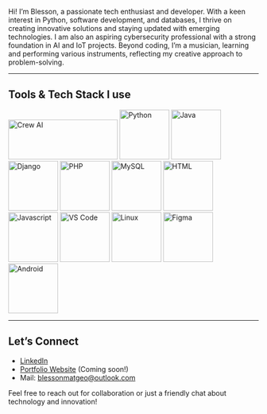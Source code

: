 
Hi! I’m Blesson, a passionate tech enthusiast and developer. With a keen interest in Python, software development, and databases, I thrive on creating innovative solutions and staying updated with emerging technologies. I am also an aspiring cybersecurity professional with a strong foundation in AI and IoT projects. Beyond coding, I’m a musician, learning and performing various instruments, reflecting my creative approach to problem-solving.

---

## Tools & Tech Stack I use

<p>
  <!-- Languages and Technologies -->
  <img src="https://imgs.search.brave.com/P6Svehgz-sxAALTVSaM69MUrOzxp1JBvX5N2m1gnRco/rs:fit:860:0:0:0/g:ce/aHR0cHM6Ly9ob21l/LXdvcmRwcmVzcy5k/ZWVwbGVhcm5pbmcu/YWkvd3AtY29udGVu/dC91cGxvYWRzLzIw/MjQvMDUvbG9nb19D/cmV3QUkucG5n" alt="Crew AI" width="220" height="80" />
  <img src="https://imgs.search.brave.com/6T3D-U0mn4vKQ1nh5aKDG-98TVCJqIJpujz1z8CCG0k/rs:fit:500:0:0:0/g:ce/aHR0cHM6Ly91cGxv/YWQud2lraW1lZGlh/Lm9yZy93aWtpcGVk/aWEvY29tbW9ucy8x/LzFmL1B5dGhvbl9s/b2dvXzAxLnN2Zw" alt="Python" width="100" height="100" />
  <img src="https://imgs.search.brave.com/j6wDiqSrRFDP94uhwRKdlhWIBQIlAFSR2Gs8DgWOs_s/rs:fit:500:0:0:0/g:ce/aHR0cHM6Ly9jZG40/Lmljb25maW5kZXIu/Y29tL2RhdGEvaWNv/bnMvbG9nb3MtYW5k/LWJyYW5kcy81MTIv/MTgxX0phdmFfbG9n/b19sb2dvcy01MTIu/cG5n" alt="Java" width="100" height="100" />
  <img src="https://camo.githubusercontent.com/2ea2f5d54a9fda39c543ef1d1948b6e5b1fba0798b383963b5550de7c4eb16ee/68747470733a2f2f63646e2e6a7364656c6976722e6e65742f67682f64657669636f6e732f64657669636f6e2f69636f6e732f646a616e676f2f646a616e676f2d706c61696e2e737667" alt="Django" width="100" height="100" />
  <img src="https://camo.githubusercontent.com/92a977256f3f2b4ef99e6684c1d88f1ac0394ed909893e5e56cb3539a31f2590/68747470733a2f2f63646e2e6a7364656c6976722e6e65742f67682f64657669636f6e732f64657669636f6e2f69636f6e732f7068702f7068702d6f726967696e616c2e737667" alt="PHP" width="100" height="100" />
  <img src="https://camo.githubusercontent.com/8b690f4dff81513c7425f3b8f6e66b34a1dea43e22562037eeb5449d18571c89/68747470733a2f2f63646e2e6a7364656c6976722e6e65742f67682f64657669636f6e732f64657669636f6e2f69636f6e732f6d7973716c2f6d7973716c2d6f726967696e616c2e737667" alt="MySQL" width="100" height="100" />
  <img src="https://camo.githubusercontent.com/6647554cf19482c32acc6a6a3b8bd68b845fafabd474595e7e92dead3075c3ea/68747470733a2f2f63646e2e6a7364656c6976722e6e65742f67682f64657669636f6e732f64657669636f6e2f69636f6e732f68746d6c352f68746d6c352d6f726967696e616c2e737667" alt="HTML" width="100" height="100" />
  <img src="https://camo.githubusercontent.com/426c1121b29abc64a6b1af1e3aa3091abb38e39c87054720b765af1425c74e7f/68747470733a2f2f63646e2e6a7364656c6976722e6e65742f67682f64657669636f6e732f64657669636f6e2f69636f6e732f6a6176617363726970742f6a6176617363726970742d6f726967696e616c2e737667" alt="Javascript" width="100" height="100" />
  <img src="https://camo.githubusercontent.com/f39f203ca1defeb47e3505ef9044d3303c038c60de7e67f6c229992602e59128/68747470733a2f2f63646e2e6a7364656c6976722e6e65742f67682f64657669636f6e732f64657669636f6e2f69636f6e732f7673636f64652f7673636f64652d6f726967696e616c2e737667" alt="VS Code" width="100" height="100" />
  <img src="https://imgs.search.brave.com/es91XeGf_tHLoaXckCj5manJ5Vfs9CWgRokrZ0_Uqlk/rs:fit:500:0:0:0/g:ce/aHR0cHM6Ly8xMDAw/bG9nb3MubmV0L3dw/LWNvbnRlbnQvdXBs/b2Fkcy8yMDE3LzAz/L0xJTlVYLUxPR08t/NDUzeDUwMC5wbmc" alt="Linux" width="100" height="100" />
  <img src="https://imgs.search.brave.com/YrtTGvokiIpRUIoYmiygPnfrvap7m5vVEGnhsPU_i74/rs:fit:500:0:0:0/g:ce/aHR0cHM6Ly9sb2dv/dHlwLnVzL2ZpbGUv/ZmlnbWEuc3Zn" alt="Figma" width="100" height="100" />
  <img src="https://imgs.search.brave.com/GhZ6K1MeTakUYxgQG_2vMo1eulDDkfFRb_CKNYGlzrg/rs:fit:500:0:0:0/g:ce/aHR0cHM6Ly91cGxv/YWQud2lraW1lZGlh/Lm9yZy93aWtpcGVk/aWEvY29tbW9ucy9j/L2MxL0FuZHJvaWRf/U3R1ZGlvX2ljb25f/KDIwMjMpLnN2Zw" alt="Android" width="100" height="100" />
</p>



---

## Let’s Connect
- [LinkedIn](https://www.linkedin.com/in/blesson-georgye)
- [Portfolio Website](#) (Coming soon!)
- Mail: blessonmatgeo@outlook.com

Feel free to reach out for collaboration or just a friendly chat about technology and innovation!


<!--
**blessonmatgeo/blessonmatgeo** is a ✨ _special_ ✨ repository because its `README.md` (this file) appears on your GitHub profile.

Here are some ideas to get you started:

- 🔭 I’m currently working on ...
- 🌱 I’m currently learning ...
- 👯 I’m looking to collaborate on ...
- 🤔 I’m looking for help with .̨..
- 💬 Ask me about ...
- 📫 How to reach me: ...
- 😄 Pronouns: ...
- ⚡ Fun fact: ...
-->
